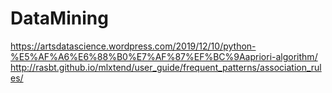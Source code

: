 # DataMining

https://artsdatascience.wordpress.com/2019/12/10/python-%E5%AF%A6%E6%88%B0%E7%AF%87%EF%BC%9Aapriori-algorithm/
http://rasbt.github.io/mlxtend/user_guide/frequent_patterns/association_rules/
